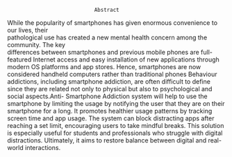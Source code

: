                                Abstract
While the popularity of smartphones has given enormous convenience to our lives, their  
pathological use has created a new mental health concern among the community. The key  
differences between smartphones and previous mobile phones are full-featured Internet 
access and easy installation of new applications through modern OS platforms and app 
stores. Hence, smartphones are now considered handheld computers rather than traditional 
phones Behaviour addictions, including smartphone addiction, are often difficult to define 
since they are related not only to physical but also to psychological and social aspects.Anti- 
Smartphone Addiction system will help to use the smartphone by limiting the usage by 
notifying the user that they are on their smartphone for a long. It promotes healthier usage 
patterns by tracking screen time and app usage. The system can block distracting apps after 
reaching a set limit, encouraging users to take mindful breaks. This solution is especially 
useful for students and professionals who struggle with digital distractions. Ultimately, it 
aims to restore balance between digital and real-world interactions.
